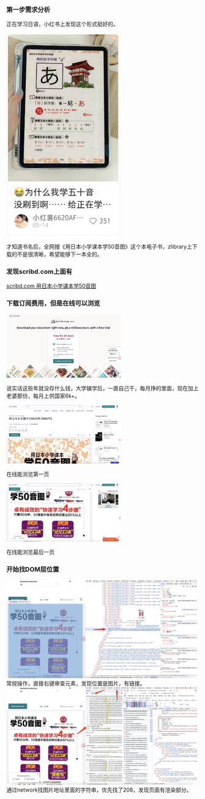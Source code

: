 ### 第一步需求分析
正在学习日语，小红书上发现这个形式挺好的。

<img src="static/小红书图片.jpg" width="300px">

才知道书名后，全网搜《用日本小学课本学50音图》这个本电子书，zlibrary上下载的不是很清晰，希望能够下一本全的。

### 发现scribd.com上面有
[scribd.com 用日本小学课本学50音图](https://www.scribd.com/document/665598179/%E7%94%A8%E6%97%A5%E6%9C%AC%E5%B0%8F%E5%AD%A6%E8%AF%BE%E6%9C%AC%E5%AD%A650%E9%9F%B3%E5%9B%BE-13583772 "scribd.com 用日本小学课本学50音图")

### 下载订阅费用，但是在线可以浏览
<img src="static/下载要订阅要钱.png" width="300px">

说实话这些年就没存什么钱，大学辍学后，一直自己干，每月挣的里面，现在加上老婆那份，每月上供国家6k+。

<img src="static/在线能浏览第一页.png" width="300px">

在线能浏览第一页

<img src="static/在线能浏览最后一页.png" width="300px">

在线能浏览最后一页

### 开始找DOM层位置
<img src="static/通过审查元素Elements找到图片.jpg" width="500px">
常规操作，直接右键审查元素，发现位置是图片，有链接。

<img src="static/通过network找到208的位置.jpg" width="500px">
通过network找图片地址里面的字符串，优先找了208，发现页面有渲染部分。

